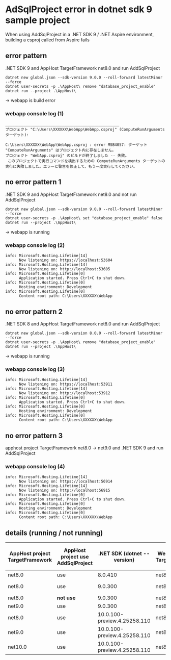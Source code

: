 # AdSqlProject error in dotnet sdk 9 sample project

When using AddSqlProject in a .NET SDK 9 / .NET Aspire environment, building a csproj called from Aspire fails

## error pattern

.NET SDK 9 and AppHost TargetFramework net8.0 and run AddSqlProject

```
dotnet new global.json --sdk-version 9.0.0 --roll-forward latestMinor --force
dotnet user-secrets -p .\AppHost\ remove "database_project_enable"
dotnet run --project .\AppHost\
```

→ webapp is build error

### webapp console log (1)

```
__________________________________________________
プロジェクト "C:\Users\XXXXXX\WebApp\WebApp.csproj" (ComputeRunArguments ターゲット):
 
C:\Users\XXXXXX\WebApp\WebApp.csproj : error MSB4057: ターゲット "ComputeRunArguments" はプロジェクト内に存在しません。
プロジェクト "WebApp.csproj" のビルドが終了しました -- 失敗。
 このプロジェクトで実行コマンドを検出するための ComputeRunArguments ターゲットの実行に失敗しました。エラーと警告を修正して、もう一度実行してください。
```

## no error pattern 1

.NET SDK 9 and AppHost TargetFramework net8.0 and not run AddSqlProject

```
dotnet new global.json --sdk-version 9.0.0 --roll-forward latestMinor --force
dotnet user-secrets -p .\AppHost\ set "database_project_enable" false
dotnet run --project .\AppHost\
```

→ webapp is running

### webapp console log (2)

```
info: Microsoft.Hosting.Lifetime[14]
      Now listening on: https://localhost:53604
info: Microsoft.Hosting.Lifetime[14]
      Now listening on: http://localhost:53605
info: Microsoft.Hosting.Lifetime[0]
      Application started. Press Ctrl+C to shut down.
info: Microsoft.Hosting.Lifetime[0]
      Hosting environment: Development
info: Microsoft.Hosting.Lifetime[0]
      Content root path: C:\Users\XXXXXX\WebApp
```

## no error pattern 2

.NET SDK 8 and AppHost TargetFramework net8.0 and run AddSqlProject

```
dotnet new global.json --sdk-version 8.0.0 --roll-forward latestMinor --force
dotnet user-secrets -p .\AppHost\ remove "database_project_enable"
dotnet run --project .\AppHost\
```

→ webapp is running

### webapp console log (3)

```
info: Microsoft.Hosting.Lifetime[14]
      Now listening on: https://localhost:53911
info: Microsoft.Hosting.Lifetime[14]
      Now listening on: http://localhost:53912
info: Microsoft.Hosting.Lifetime[0]
      Application started. Press Ctrl+C to shut down.
info: Microsoft.Hosting.Lifetime[0]
      Hosting environment: Development
info: Microsoft.Hosting.Lifetime[0]
      Content root path: C:\Users\XXXXXX\WebApp
```

## no error pattern 3

apphost project TargetFramework net8.0 → net9.0 and .NET SDK 9 and run AddSqlProject

### webapp console log (4)

```
info: Microsoft.Hosting.Lifetime[14]
      Now listening on: https://localhost:56914
info: Microsoft.Hosting.Lifetime[14]
      Now listening on: http://localhost:56915
info: Microsoft.Hosting.Lifetime[0]
      Application started. Press Ctrl+C to shut down.
info: Microsoft.Hosting.Lifetime[0]
      Hosting environment: Development
info: Microsoft.Hosting.Lifetime[0]
      Content root path: C:\Users\XXXXXX\WebApp
```

## details (running / not running)

| AppHost project TargetFramework | AppHost project use AddSqlProject | .NET SDK (dotnet --version)  | WebApp project TargetFramework | WebApp project is running    |
| ------------------------------- | --------------------------------- | ---------------------------- | ------------------------------ | ---------------------------- |
| net8.0                          | use                               | 8.0.410                      | net8.0                         | running                      |
| net8.0                          | use                               | 9.0.300                      | net8.0                         |  **not running**             |
| net8.0                          | **not use**                       | 9.0.300                      | net8.0                         |  running                     |
| net9.0                          | use                               | 9.0.300                      | net8.0                         |  running                     |
| net8.0                          | use                               | 10.0.100-preview.4.25258.110 | net8.0                         |  not running                 |
| net9.0                          | use                               | 10.0.100-preview.4.25258.110 | net8.0                         |  running                     |
| net10.0                         | use                               | 10.0.100-preview.4.25258.110 | net8.0                         |  running                     |
